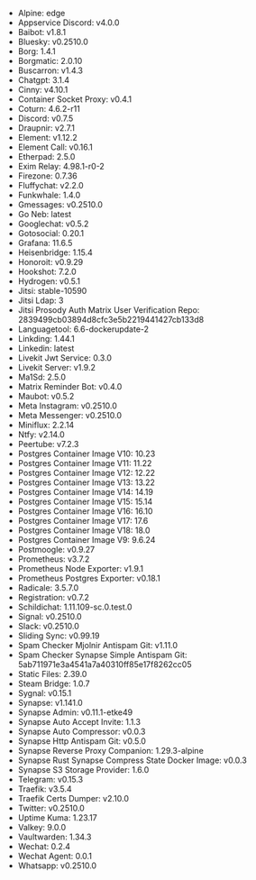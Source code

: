 * Alpine: edge
* Appservice Discord: v4.0.0
* Baibot: v1.8.1
* Bluesky: v0.2510.0
* Borg: 1.4.1
* Borgmatic: 2.0.10
* Buscarron: v1.4.3
* Chatgpt: 3.1.4
* Cinny: v4.10.1
* Container Socket Proxy: v0.4.1
* Coturn: 4.6.2-r11
* Discord: v0.7.5
* Draupnir: v2.7.1
* Element: v1.12.2
* Element Call: v0.16.1
* Etherpad: 2.5.0
* Exim Relay: 4.98.1-r0-2
* Firezone: 0.7.36
* Fluffychat: v2.2.0
* Funkwhale: 1.4.0
* Gmessages: v0.2510.0
* Go Neb: latest
* Googlechat: v0.5.2
* Gotosocial: 0.20.1
* Grafana: 11.6.5
* Heisenbridge: 1.15.4
* Honoroit: v0.9.29
* Hookshot: 7.2.0
* Hydrogen: v0.5.1
* Jitsi: stable-10590
* Jitsi Ldap: 3
* Jitsi Prosody Auth Matrix User Verification Repo: 2839499cb03894d8cfc3e5b2219441427cb133d8
* Languagetool: 6.6-dockerupdate-2
* Linkding: 1.44.1
* Linkedin: latest
* Livekit Jwt Service: 0.3.0
* Livekit Server: v1.9.2
* Ma1Sd: 2.5.0
* Matrix Reminder Bot: v0.4.0
* Maubot: v0.5.2
* Meta Instagram: v0.2510.0
* Meta Messenger: v0.2510.0
* Miniflux: 2.2.14
* Ntfy: v2.14.0
* Peertube: v7.2.3
* Postgres Container Image V10: 10.23
* Postgres Container Image V11: 11.22
* Postgres Container Image V12: 12.22
* Postgres Container Image V13: 13.22
* Postgres Container Image V14: 14.19
* Postgres Container Image V15: 15.14
* Postgres Container Image V16: 16.10
* Postgres Container Image V17: 17.6
* Postgres Container Image V18: 18.0
* Postgres Container Image V9: 9.6.24
* Postmoogle: v0.9.27
* Prometheus: v3.7.2
* Prometheus Node Exporter: v1.9.1
* Prometheus Postgres Exporter: v0.18.1
* Radicale: 3.5.7.0
* Registration: v0.7.2
* Schildichat: 1.11.109-sc.0.test.0
* Signal: v0.2510.0
* Slack: v0.2510.0
* Sliding Sync: v0.99.19
* Spam Checker Mjolnir Antispam Git: v1.11.0
* Spam Checker Synapse Simple Antispam Git: 5ab711971e3a4541a7a40310ff85e17f8262cc05
* Static Files: 2.39.0
* Steam Bridge: 1.0.7
* Sygnal: v0.15.1
* Synapse: v1.141.0
* Synapse Admin: v0.11.1-etke49
* Synapse Auto Accept Invite: 1.1.3
* Synapse Auto Compressor: v0.0.3
* Synapse Http Antispam Git: v0.5.0
* Synapse Reverse Proxy Companion: 1.29.3-alpine
* Synapse Rust Synapse Compress State Docker Image: v0.0.3
* Synapse S3 Storage Provider: 1.6.0
* Telegram: v0.15.3
* Traefik: v3.5.4
* Traefik Certs Dumper: v2.10.0
* Twitter: v0.2510.0
* Uptime Kuma: 1.23.17
* Valkey: 9.0.0
* Vaultwarden: 1.34.3
* Wechat: 0.2.4
* Wechat Agent: 0.0.1
* Whatsapp: v0.2510.0
